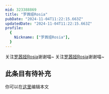 ```yaml
---
mid: 323388869
title: "罗茜娅Rosia"
pubDate: "2024-11-04T11:22:15.663Z"
updatedDate: "2024-11-04T11:22:15.663Z"
profile:
  {
    Nickname: ["罗茜娅Rosia"],
  }
---
```


关注[罗茜娅Rosia](https://space.bilibili.com/323388869)谢谢喵~ 关注[罗茜娅Rosia](https://space.bilibili.com/323388869)谢谢喵~

## 此条目有待补充
你可以在[这里](https://github.com/Yuhanawa/VTuber.ICU/edit/master/src/content/v/罗茜娅Rosia/index.md)编辑本文
